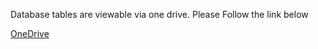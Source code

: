 Database tables are viewable via one drive. Please Follow the link below

[OneDrive](https://1drv.ms/f/s!Arza-6xrhMB0gRDkmfZ7hSm0t1wz?e=OFxmEY)
